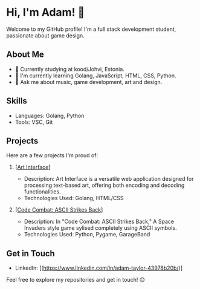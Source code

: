 # Hi, I'm Adam! 👋

Welcome to my GitHub profile! I'm a full stack development student, passionate about game design.

## About Me

- 💼 Currently studying at kood/Johvi, Estonia.
- 🌱 I'm currently learning Golang, JavaScript, HTML, CSS, Python.
- 💬 Ask me about music, game development, art and design.

## Skills

- Languages: Golang, Python
- Tools: VSC, Git

## Projects

Here are a few projects I'm proud of:

1. [[Art Interface](https://github.com/Adamgtay/art-decoder-encoder.git)]
   - Description: Art Interface is a versatile web application designed for processing text-based art, offering both encoding and decoding functionalities.
   - Technologies Used: Golang, HTML/CSS

2. [[Code Combat: ASCII Strikes Back](https://github.com/Adamgtay/Code-Combat-ASCII-Strikes-Back.git)]
   - Description: In "Code Combat: ASCII Strikes Back," A Space Invaders style game sylised completely using ASCII symbols.
   - Technologies Used: Python, Pygame, GarageBand

## Get in Touch

- LinkedIn: [(https://www.linkedin.com/in/adam-taylor-43978b20b/)]

Feel free to explore my repositories and get in touch! 😊
